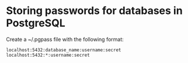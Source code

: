 # Storing passwords for databases in PostgreSQL

Create a ~/.pgpass file with the following format:

    localhost:5432:database_name:username:secret
    localhost:5432:*:username:secret
